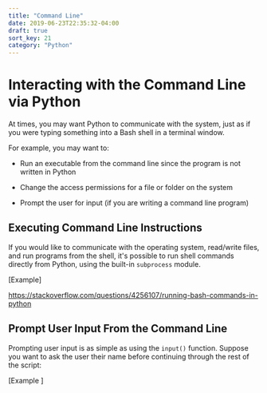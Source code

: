 ```yaml
---
title: "Command Line"
date: 2019-06-23T22:35:32-04:00
draft: true
sort_key: 21
category: "Python"
---
```


# Interacting with the Command Line via Python

At times, you may want Python to communicate with the system, just as if you
were typing something into a Bash shell in a terminal window.

For example, you may want to:

* Run an executable from the command line since the program is not written
in Python

* Change the access permissions for a file or folder on the system

* Prompt the user for input (if you are writing a command line program)

## Executing Command Line Instructions

If you would like to communicate with the operating system, read/write files, and
run programs from the shell, it's possible to run shell commands directly from
Python, using the built-in `subprocess` module.

[Example]

https://stackoverflow.com/questions/4256107/running-bash-commands-in-python

## Prompt User Input From the Command Line

Prompting user input is as simple as using the `input()` function. Suppose you
want to ask the user their name before continuing through the rest of the script:

[Example ]
